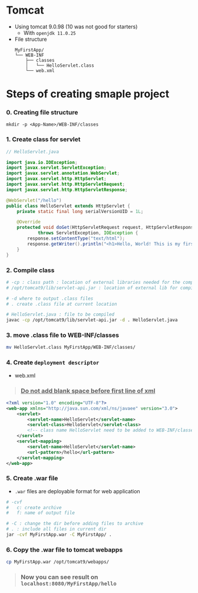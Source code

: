 # Tomcat
- Using tomcat 9.0.98 (10 was not good for starters)
  - With `openjdk 11.0.25`
- File structure
  ```
  MyFirstApp/
  └── WEB-INF 
      ├── classes
      │   └── HelloServlet.class 
      └── web.xml 
  ```
# Steps of creating smaple project
### 0. Creating file structure
```
mkdir -p <App-Name>/WEB-INF/classes
```
### 1. Create class for servlet
```java
// HelloServlet.java

import java.io.IOException;
import javax.servlet.ServletException;
import javax.servlet.annotation.WebServlet;
import javax.servlet.http.HttpServlet;
import javax.servlet.http.HttpServletRequest;
import javax.servlet.http.HttpServletResponse;

@WebServlet("/hello")
public class HelloServlet extends HttpServlet {
    private static final long serialVersionUID = 1L;

    @Override
    protected void doGet(HttpServletRequest request, HttpServletResponse response) 
            throws ServletException, IOException {
        response.setContentType("text/html");
        response.getWriter().println("<h1>Hello, World! This is my first servlet.</h1>");
    }
}
```
### 2. Compile class

```bash
# -cp : class path : location of external libraries needed for the compilation
# /opt/tomcat9/lib/servlet-api.jar : location of external lib for compilation

# -d where to output .class files
# . create .class file at current location

# HelloServlet.java : file to be compiled
javac -cp /opt/tomcat9/lib/servlet-api.jar -d . HelloServlet.java
```

### 3. move .class file to WEB-INF/classes

```bash
mv HelloServlet.class MyFirstApp/WEB-INF/classes/
```

### 4. Create `deployment descriptor` 
- web.xml
> <h3> <u> Do not add blank space before first line of xml </u> </h3>
```xml
<?xml version="1.0" encoding="UTF-8"?>
<web-app xmlns="http://java.sun.com/xml/ns/javaee" version="3.0">
    <servlet>
        <servlet-name>HelloServlet</servlet-name>
        <servlet-class>HelloServlet</servlet-class>
        <!-- class name HelloServlet need to be added to WEB-INF/classes -->
    </servlet>
    <servlet-mapping>
        <servlet-name>HelloServlet</servlet-name>
        <url-pattern>/hello</url-pattern>
    </servlet-mapping>
</web-app>

```

### 5. Create .war file
- `.war` files are deployable format for web application

```bash
# -cvf
#   c: create archive
#   f: name of output file

# -C : change the dir before adding files to archive
# . : include all files in current dir
jar -cvf MyFirstApp.war -C MyFirstApp/ .  
```

### 6. Copy the .war file to tomcat webapps

```bash
cp MyFirstApp.war /opt/tomcat9/webapps/ 
```

> ### Now you can see result on `localhost:8080/MyFirstApp/hello`

